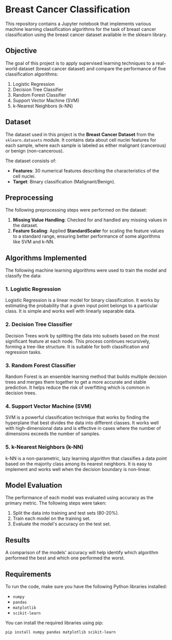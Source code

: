 # Breast Cancer Classification

This repository contains a Jupyter notebook that implements various machine learning classification algorithms for the task of breast cancer classification using the breast cancer dataset available in the sklearn library.

## Objective

The goal of this project is to apply supervised learning techniques to a real-world dataset (breast cancer dataset) and compare the performance of five classification algorithms:

1. Logistic Regression
2. Decision Tree Classifier
3. Random Forest Classifier
4. Support Vector Machine (SVM)
5. k-Nearest Neighbors (k-NN)

## Dataset

The dataset used in this project is the **Breast Cancer Dataset** from the `sklearn.datasets` module. It contains data about cell nuclei features for each sample, where each sample is labeled as either malignant (cancerous) or benign (non-cancerous).

The dataset consists of:
- **Features**: 30 numerical features describing the characteristics of the cell nuclei.
- **Target**: Binary classification (Malignant/Benign).

## Preprocessing

The following preprocessing steps were performed on the dataset:
1. **Missing Value Handling**: Checked for and handled any missing values in the dataset.
2. **Feature Scaling**: Applied **StandardScaler** for scaling the feature values to a standard range, ensuring better performance of some algorithms like SVM and k-NN.

## Algorithms Implemented

The following machine learning algorithms were used to train the model and classify the data:

### 1. Logistic Regression
Logistic Regression is a linear model for binary classification. It works by estimating the probability that a given input point belongs to a particular class. It is simple and works well with linearly separable data.

### 2. Decision Tree Classifier
Decision Trees work by splitting the data into subsets based on the most significant feature at each node. This process continues recursively, forming a tree-like structure. It is suitable for both classification and regression tasks.

### 3. Random Forest Classifier
Random Forest is an ensemble learning method that builds multiple decision trees and merges them together to get a more accurate and stable prediction. It helps reduce the risk of overfitting which is common in decision trees.

### 4. Support Vector Machine (SVM)
SVM is a powerful classification technique that works by finding the hyperplane that best divides the data into different classes. It works well with high-dimensional data and is effective in cases where the number of dimensions exceeds the number of samples.

### 5. k-Nearest Neighbors (k-NN)
k-NN is a non-parametric, lazy learning algorithm that classifies a data point based on the majority class among its nearest neighbors. It is easy to implement and works well when the decision boundary is non-linear.

## Model Evaluation

The performance of each model was evaluated using accuracy as the primary metric. The following steps were taken:

1. Split the data into training and test sets (80-20%).
2. Train each model on the training set.
3. Evaluate the model's accuracy on the test set.

## Results

A comparison of the models' accuracy will help identify which algorithm performed the best and which one performed the worst.

## Requirements

To run the code, make sure you have the following Python libraries installed:

- `numpy`
- `pandas`
- `matplotlib`
- `scikit-learn`

You can install the required libraries using pip:

```bash
pip install numpy pandas matplotlib scikit-learn
